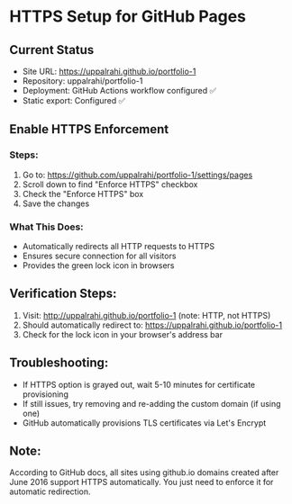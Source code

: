 # HTTPS Setup for GitHub Pages

## Current Status
- Site URL: https://uppalrahi.github.io/portfolio-1
- Repository: uppalrahi/portfolio-1
- Deployment: GitHub Actions workflow configured ✅
- Static export: Configured ✅

## Enable HTTPS Enforcement

### Steps:
1. Go to: https://github.com/uppalrahi/portfolio-1/settings/pages
2. Scroll down to find "Enforce HTTPS" checkbox
3. Check the "Enforce HTTPS" box
4. Save the changes

### What This Does:
- Automatically redirects all HTTP requests to HTTPS
- Ensures secure connection for all visitors
- Provides the green lock icon in browsers

## Verification Steps:
1. Visit: http://uppalrahi.github.io/portfolio-1 (note: HTTP, not HTTPS)
2. Should automatically redirect to: https://uppalrahi.github.io/portfolio-1
3. Check for the lock icon in your browser's address bar

## Troubleshooting:
- If HTTPS option is grayed out, wait 5-10 minutes for certificate provisioning
- If still issues, try removing and re-adding the custom domain (if using one)
- GitHub automatically provisions TLS certificates via Let's Encrypt

## Note:
According to GitHub docs, all sites using github.io domains created after June 2016 support HTTPS automatically. You just need to enforce it for automatic redirection.
